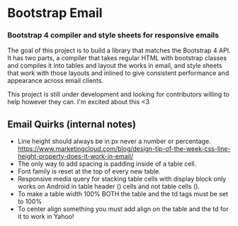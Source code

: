 # Bootstrap Email
### Bootstrap 4 compiler and style sheets for responsive emails

The goal of this project is to build a library that matches the Bootstrap 4 API. It has two parts, a compiler that takes regular HTML with bootstrap classes and compiles it into tables and layout the works in email, and style sheets that work with those layouts and inlined to give consistent performance and appearance across email clients.

This project is still under development and looking for contributors willing to help however they can. I'm excited about this <3

## Email Quirks (internal notes)

- Line height should always be in px never a number or percentage. https://www.marketingcloud.com/blog/design-tip-of-the-week-css-line-height-property-does-it-work-in-email/
- The only way to add spacing is padding inside of a table cell.
- Font family is reset at the top of every new table.
- Responsive media query for stacking table cells with display block only works on Android in table header (<th>) cells and not table cells (<td>).
- To make a table width 100% BOTH the table and the td tags must be set to 100%
- To center align something you must add align on the table and the td for it to work in Yahoo!
